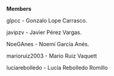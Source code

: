 **Members**

glpcc - Gonzalo Lope Carrasco.

javipzv - Javier Pérez Vargas.

NoeGAnes - Noemí García Anés.

marioruiz2003 - Mario Ruiz Vaquett

luciarebolledo - Lucía Rebolledo Romillo
